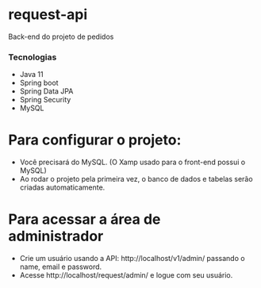 # request-api

Back-end do projeto de pedidos

### Tecnologias

- Java 11
- Spring boot
- Spring Data JPA
- Spring Security
- MySQL

# Para configurar o projeto:

- Você precisará do MySQL. (O Xamp usado para o front-end possui o MySQL)
- Ao rodar o projeto pela primeira vez, o banco de dados e tabelas serão criadas automaticamente.

# Para acessar a área de administrador

- Crie um usuário usando a API: http://localhost/v1/admin/ passando o name, email e password. 
- Acesse http://localhost/request/admin/ e logue com seu usuário.
